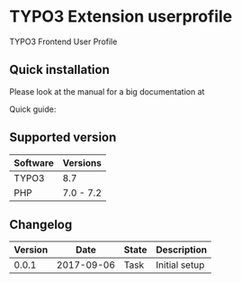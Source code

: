 # TYPO3 Extension userprofile

TYPO3 Frontend User Profile

## Quick installation

Please look at the manual for a big documentation at 


Quick guide:


## Supported version

| Software    | Versions   |
| ----------- | ---------- |
| TYPO3       | 8.7        |
| PHP         | 7.0 - 7.2  |

## Changelog

| Version    | Date       | State        | Description                                                                                                                |
| ---------- | ---------- | ------------ | -------------------------------------------------------------------------------------------------------------------------- |
| 0.0.1      | 2017-09-06 | Task         | Initial setup  |
